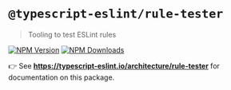 # `@typescript-eslint/rule-tester`

> Tooling to test ESLint rules

[![NPM Version](https://img.shields.io/npm/v/@typescript-eslint/rule-tester.svg?style=flat-square)](https://www.npmjs.com/package/@typescript-eslint/rule-tester)
[![NPM Downloads](https://img.shields.io/npm/dm/@typescript-eslint/rule-tester.svg?style=flat-square)](https://www.npmjs.com/package/@typescript-eslint/rule-tester)

👉 See **https://typescript-eslint.io/architecture/rule-tester** for documentation on this package.
